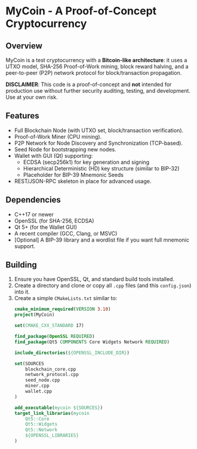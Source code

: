 # MyCoin - A Proof-of-Concept Cryptocurrency

## Overview
MyCoin is a test cryptocurrency with a **Bitcoin-like architecture**: it uses a UTXO model, SHA-256 Proof-of-Work mining, block reward halving, and a peer-to-peer (P2P) network protocol for block/transaction propagation.

**DISCLAIMER**: This code is a proof-of-concept and **not** intended for production use without further security auditing, testing, and development. Use at your own risk.

## Features
- Full Blockchain Node (with UTXO set, block/transaction verification).
- Proof-of-Work Miner (CPU mining).
- P2P Network for Node Discovery and Synchronization (TCP-based).
- Seed Node for bootstrapping new nodes.
- Wallet with GUI (Qt) supporting:
  - ECDSA (secp256k1) for key generation and signing
  - Hierarchical Deterministic (HD) key structure (similar to BIP-32)
  - Placeholder for BIP-39 Mnemonic Seeds
- REST/JSON-RPC skeleton in place for advanced usage.

## Dependencies
- C++17 or newer
- OpenSSL (for SHA-256, ECDSA)
- Qt 5+ (for the Wallet GUI)
- A recent compiler (GCC, Clang, or MSVC)
- [Optional] A BIP-39 library and a wordlist file if you want full mnemonic support.

## Building
1. Ensure you have OpenSSL, Qt, and standard build tools installed.
2. Create a directory and clone or copy all `.cpp` files (and this `config.json`) into it.
3. Create a simple `CMakeLists.txt` similar to:
   ```cmake
   cmake_minimum_required(VERSION 3.10)
   project(MyCoin)

   set(CMAKE_CXX_STANDARD 17)

   find_package(OpenSSL REQUIRED)
   find_package(Qt5 COMPONENTS Core Widgets Network REQUIRED)

   include_directories(${OPENSSL_INCLUDE_DIR})

   set(SOURCES
       blockchain_core.cpp
       network_protocol.cpp
       seed_node.cpp
       miner.cpp
       wallet.cpp
   )

   add_executable(mycoin ${SOURCES})
   target_link_libraries(mycoin
       Qt5::Core
       Qt5::Widgets
       Qt5::Network
       ${OPENSSL_LIBRARIES}
   )
